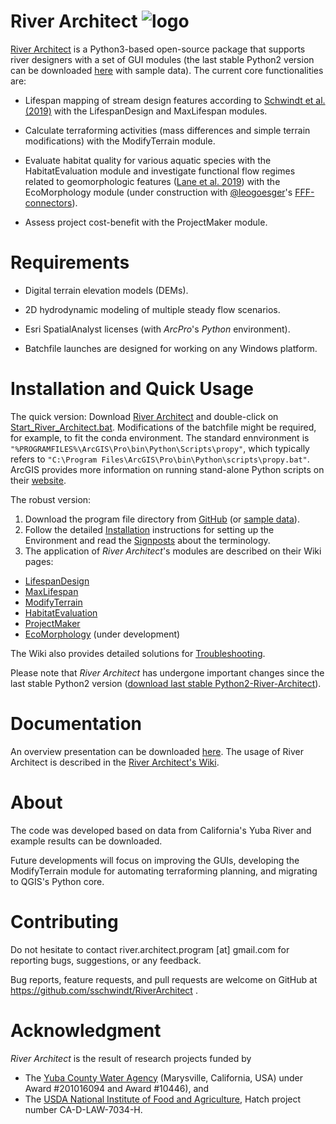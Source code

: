 # River Architect ![logo](https://github.com/sschwindt/RiverArchitect/raw/master/images/logo_small.ico)
[River Architect](https://github.com/sschwindt/RiverArchitect/raw/master/docs/RiverArchitect.pdf) is a Python3-based open-source package that supports river designers with a set of GUI modules (the last stable Python2 version can be downloaded [here][8] with sample data). The current core functionalities are:

 * Lifespan mapping of stream design features according to [Schwindt et al. (2019)][1] with the LifespanDesign and MaxLifespan modules.   
 
 * Calculate terraforming activities (mass differences and simple terrain modifications) with the ModifyTerrain module.
 
 * Evaluate habitat quality for various aquatic species with the HabitatEvaluation module and investigate functional flow regimes related to geomorphologic features ([Lane et al. 2019](https://www.onlinelibrary.wiley.com/doi/abs/10.1002/eco.1969)) with the EcoMorphology module (under construction with [@leogoesger](https://github.com/leogoesger)'s [FFF-connectors](https://github.com/leogoesger/FFF-connectors)).
 
 * Assess project cost-benefit with the ProjectMaker module.

# Requirements

 * Digital terrain elevation models (DEMs).
 
 * 2D hydrodynamic modeling of multiple steady flow scenarios.
 
 * Esri SpatialAnalyst licenses (with *ArcPro*'s *Python* environment).
 
 * Batchfile launches are designed for working on any Windows platform.


# Installation and Quick Usage
The quick version: Download [River Architect][5] and double-click on [Start_River_Architect.bat][1]. Modifications of the batchfile might be required, for example, to fit the conda environment. The standard ennvironment is `"%PROGRAMFILES%\ArcGIS\Pro\bin\Python\Scripts\propy"`, which typically refers to `"C:\Program Files\ArcGIS\Pro\bin\Python\scripts\propy.bat"`. ArcGIS provides more information on running stand-alone Python scripts on their [website](https://pro.arcgis.com/en/pro-app/arcpy/get-started/using-conda-with-arcgis-pro.htm).

The robust version:

 1. Download the program file directory from [GitHub][2] (or [sample data][4]). 
 2. Follow the detailed [Installation][6] instructions for setting up the Environment and read the [Signposts][7] about the terminology. 
 3. The application of *River Architect*'s modules are described on their Wiki pages:
   * [LifespanDesign](https://github.com/sschwindt/RiverArchitect/wiki/LifespanDesign)
   * [MaxLifespan](https://github.com/sschwindt/RiverArchitect/wiki/MaxLifespan)
   * [ModifyTerrain](https://github.com/sschwindt/RiverArchitect/wiki/ModifyTerrain)
   * [HabitatEvaluation](https://github.com/sschwindt/RiverArchitect/wiki/HabitatEvaluation)
   * [ProjectMaker](https://github.com/sschwindt/RiverArchitect/wiki/ProjectMaker)
   * [EcoMorphology](https://github.com/sschwindt/RiverArchitect/wiki/EcoMorphology) (under development)
 
 The Wiki also provides detailed solutions for [Troubleshooting](https://github.com/sschwindt/RiverArchitect/wiki/Troubleshooting).
 
Please note that *River Architect* has undergone important changes since the last stable Python2 version ([download last stable Python2-River-Architect][8]).

# Documentation
An overview presentation can be downloaded [here](https://github.com/sschwindt/RiverArchitect/raw/master/docs/RiverArchitect.pdf). The usage of River Architect is described in the [River Architect's Wiki][3].


# About
The code was developed based on data from California's Yuba River and example results can be downloaded.

Future developments will focus on improving the GUIs, developing the ModifyTerrain module for automating
terraforming planning, and migrating to QGIS's Python core.


# Contributing
Do not hesitate to contact river.architect.program [at] gmail.com for reporting bugs, suggestions, or any feedback.

Bug reports, feature requests, and pull requests are welcome on GitHub at https://github.com/sschwindt/RiverArchitect .

# Acknowledgment
*River Architect* is the result of research projects funded by

 - The [Yuba County Water Agency](https://www.yubawater.org/) (Marysville, California, USA) under Award #201016094 and Award #10446), and
 - The [USDA National Institute of Food and Agriculture](https://nifa.usda.gov/), Hatch project number CA-D-LAW-7034-H.


[1]: https://www.sciencedirect.com/science/article/pii/S0301479718312751 "Lifespan mapping"
[2]: https://github.com/sschwindt/RiverArchitect_development
[3]: https://github.com/sschwindt/RiverArchitect/wiki
[4]: https://www.dropbox.com/s/pv9n2y0nmulidme/RiverArchitect_with_Example.zip?dl=0
[5]: https://github.com/sschwindt/RiverArchitect_development/archive/master.zip
[6]: https://github.com/sschwindt/RiverArchitect/wiki/Installation
[7]: https://github.com/sschwindt/RiverArchitect/wiki/Signposts
[8]: https://www.dropbox.com/s/8d6c096r4ouzxy2/RiverArchitect_Py2.zip?dl=0

